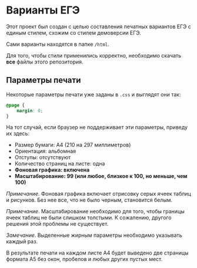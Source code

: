 # Варианты ЕГЭ

Этот проект был создан с целью составления печатных вариантов ЕГЭ с единым стилем, схожим со стилем демоверсии ЕГЭ.

Сами варианты находятся в папке `/html`.

Для того, чтобы стили применились корректно, необходимо скачать **все** файлы этого репозитория.

## Параметры печати

Некоторые параметры печати уже заданы в ```.css``` и выглядят они так:

```css
@page {
    margin: 0;
}
```

На тот случай, если браузер не поддерживает эти параметры, приведу их здесь:

* Размер бумаги: A4 (210 на 297 миллиметров)
* Ориентация: альбомная
* Отступы: отсутствуют
* Количество страниц на листе: одна
* **Фоновая графика: включена**
* **Масштабирование: 99 (или любое, близкое к 100, но меньше, чем 100)**

*Примечание*. Фоновая графика включает отрисовку серых ячеек таблиц и рисунков. Без нее все, что не было черным, становится белым.

*Примечание*. Масштабирование необходимо для того, чтобы границы ячеек таблиц не были слишком  толстыми. К сожалению, другого решения этой проблемы не существует.

*Замечание*. Выделенные жирным параметры необходимо указывать каждый раз.

В результате печати на каждом листе A4 будет выведено две страницы формата A5 без окон, пробелов и любых других пустых мест.